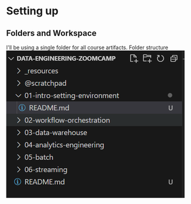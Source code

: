# Setting up 

## Folders and Workspace
I'll be using a single folder for all course artifacts. 
Folder structure
![Initial Folder Structure](../_resources/01_initial_folder_structure.png)

